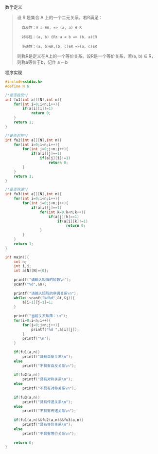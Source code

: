 数学定义

> 设 R 是集合 A 上的一个二元关系，若R满足：
>
> 		自反性：∀ a ∈A, => (a, a) ∈ R
> 	
> 		对称性：(a, b) ∈R∧ a ≠ b => (b, a)∈R
> 	
> 		传递性：(a, b)∈R,(b, c)∈R =>(a, c)∈R
>
> 则称R是定义在A上的一个等价关系。设R是一个等价关系，若(a, b) ∈ R，则称a等价于b，记作 a ~ b 

程序实现

```c
#include<stdio.h>
#define N 6

/*是否自反*/
int fu1(int a[][N],int n){
	for(int i=0;i<n;i++){
		if(a[i][i]!=1)
			return 0;
	}
	return 1;
}

/*是否对称*/
int fu2(int a[][N],int n){
	for(int i=0;i<n;i++){
		for(int j=0;j<n;j++){
			if(a[i][j]==1)
				if(a[j][i]!=1)
					return 0;
		}
	}
	return 1;
}

/*是否传递*/
int fu3(int a[][N],int n){
	for(int i=0;i<n;i++){
		for(int j=0;j<n;j++){
			if(a[i][j]==1)
				for(int k=0;k<n;k++){
					if(a[j][k]==1)
						if(a[i][k]!=1)
							return 0;
				}
		}
	}
	return 1;
}

int main(){
	int n;
	int i,j;
	int a[N][N]={0};
	
	printf("请输入矩阵的阶数\n");
	scanf("%d",&n);
	
	printf("请输入矩阵的序偶关系\n");
	while(~scanf("%d%d",&i,&j)){
		a[i-1][j-1]=1;
	}
	
	printf("当前关系矩阵：\n");
	for(i=0;i<n;i++){
		for(j=0;j<n;j++){
			printf("%d ",a[i][j]);
		}
		printf("\n");
	}
	
	if(fu1(a,n))
		printf("具有自反关系\n");
	else
		printf("不具有自反关系\n");
		
	if(fu2(a,n))
		printf("具有对称关系\n");
	else
		printf("不具有对称关系\n");
		
	if(fu3(a,n))
		printf("具有传递关系\n");
	else
		printf("不具有传递关系\n");
		
	if(fu1(a,n)&&fu2(a,n)&&fu3(a,n))
		printf("具有等价关系\n");
	else
		printf("不具有等价关系\n");
		
	return 0; 
}
```